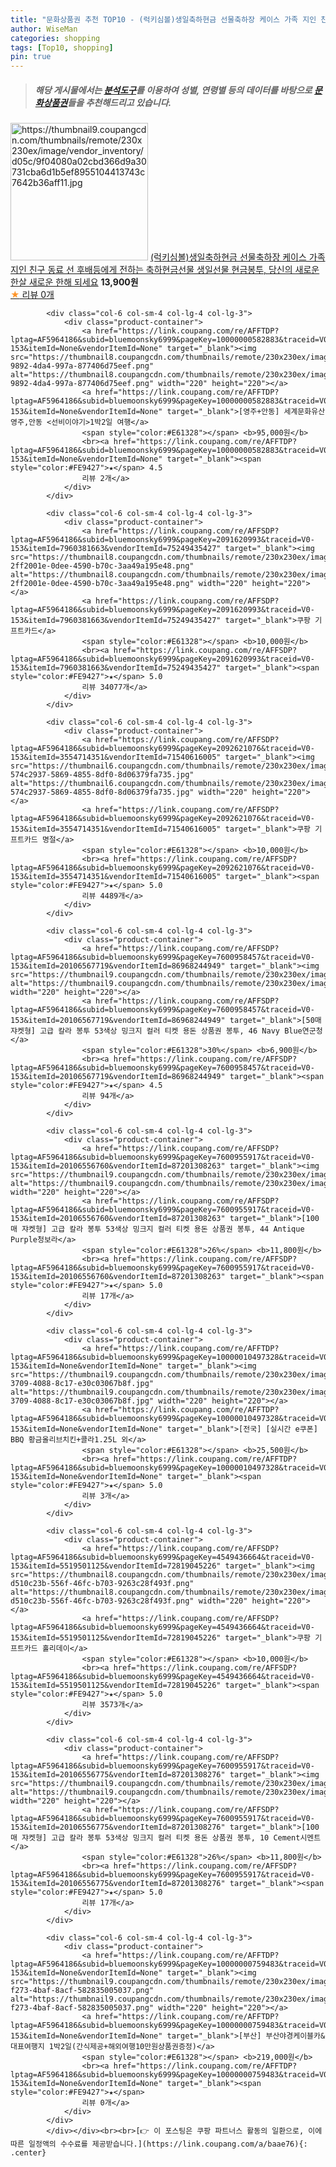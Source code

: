 ```yaml
---
title: "문화상품권 추천 TOP10 - (럭키심볼)생일축하현금 선물축하장 케이스 가족 지인 친구 동료 선 후배등에게 전하는 축하현금선물 생일선물 현금봉투, 당신의 "
author: WiseMan
categories: shopping
tags: [Top10, shopping]
pin: true
---
```


> ##### 해당 게시물에서는 [**분석도구**](https://itemscout.io/)를 이용하여 **성별**, **연령별** 등의 데이터를 바탕으로 [**문화상품권**](https://link.coupang.com/a/baae76)들을 추천해드리고 있습니다.
<div class="container"><div class="row">
            <div class="col-6 col-sm-4 col-lg-4 col-lg-3">
                <div class="product-container">
                    <a href="https://link.coupang.com/re/AFFSDP?lptag=AF5964186&subid=bluemoonsky6999&pageKey=8190589580&traceid=V0-153&itemId=23438175463&vendorItemId=90465052723" target="_blank"><img src="https://thumbnail9.coupangcdn.com/thumbnails/remote/230x230ex/image/vendor_inventory/d05c/9f04080a02cbd366d9a30731cba6d1b5ef8955104413743c7642b36aff11.jpg" alt="https://thumbnail9.coupangcdn.com/thumbnails/remote/230x230ex/image/vendor_inventory/d05c/9f04080a02cbd366d9a30731cba6d1b5ef8955104413743c7642b36aff11.jpg" width="220" height="220"></a>
                    <a href="https://link.coupang.com/re/AFFSDP?lptag=AF5964186&subid=bluemoonsky6999&pageKey=8190589580&traceid=V0-153&itemId=23438175463&vendorItemId=90465052723" target="_blank">(럭키심볼)생일축하현금 선물축하장 케이스 가족 지인 친구 동료 선 후배등에게 전하는 축하현금선물 생일선물 현금봉투, 당신의 새로운 한살 새로운 한해 되세요</a>
                    <span style="color:#E61328"></span> <b>13,900원</b>
                    <br><a href="https://link.coupang.com/re/AFFSDP?lptag=AF5964186&subid=bluemoonsky6999&pageKey=8190589580&traceid=V0-153&itemId=23438175463&vendorItemId=90465052723" target="_blank"><span style="color:#FE9427">★</span> 
                    리뷰 0개</a>
                </div>
            </div>
            
            <div class="col-6 col-sm-4 col-lg-4 col-lg-3">
                <div class="product-container">
                    <a href="https://link.coupang.com/re/AFFTDP?lptag=AF5964186&subid=bluemoonsky6999&pageKey=10000000582883&traceid=V0-153&itemId=None&vendorItemId=None" target="_blank"><img src="https://thumbnail8.coupangcdn.com/thumbnails/remote/230x230ex/image/travel_reactor/travelSeller/common/A00006016/40741aad-9892-4da4-997a-877406d75eef.png" alt="https://thumbnail8.coupangcdn.com/thumbnails/remote/230x230ex/image/travel_reactor/travelSeller/common/A00006016/40741aad-9892-4da4-997a-877406d75eef.png" width="220" height="220"></a>
                    <a href="https://link.coupang.com/re/AFFTDP?lptag=AF5964186&subid=bluemoonsky6999&pageKey=10000000582883&traceid=V0-153&itemId=None&vendorItemId=None" target="_blank">[영주+안동] 세계문화유산 영주,안동 <선비이야기>1박2일 여행</a>
                    <span style="color:#E61328"></span> <b>95,000원</b>
                    <br><a href="https://link.coupang.com/re/AFFTDP?lptag=AF5964186&subid=bluemoonsky6999&pageKey=10000000582883&traceid=V0-153&itemId=None&vendorItemId=None" target="_blank"><span style="color:#FE9427">★</span> 4.5
                    리뷰 2개</a>
                </div>
            </div>
            
            <div class="col-6 col-sm-4 col-lg-4 col-lg-3">
                <div class="product-container">
                    <a href="https://link.coupang.com/re/AFFSDP?lptag=AF5964186&subid=bluemoonsky6999&pageKey=2091620993&traceid=V0-153&itemId=7960381663&vendorItemId=75249435427" target="_blank"><img src="https://thumbnail8.coupangcdn.com/thumbnails/remote/230x230ex/image/retail/images/317142329556130-2ff2001e-0dee-4590-b70c-3aa49a195e48.png" alt="https://thumbnail8.coupangcdn.com/thumbnails/remote/230x230ex/image/retail/images/317142329556130-2ff2001e-0dee-4590-b70c-3aa49a195e48.png" width="220" height="220"></a>
                    <a href="https://link.coupang.com/re/AFFSDP?lptag=AF5964186&subid=bluemoonsky6999&pageKey=2091620993&traceid=V0-153&itemId=7960381663&vendorItemId=75249435427" target="_blank">쿠팡 기프트카드</a>
                    <span style="color:#E61328"></span> <b>10,000원</b>
                    <br><a href="https://link.coupang.com/re/AFFSDP?lptag=AF5964186&subid=bluemoonsky6999&pageKey=2091620993&traceid=V0-153&itemId=7960381663&vendorItemId=75249435427" target="_blank"><span style="color:#FE9427">★</span> 5.0
                    리뷰 34077개</a>
                </div>
            </div>
            
            <div class="col-6 col-sm-4 col-lg-4 col-lg-3">
                <div class="product-container">
                    <a href="https://link.coupang.com/re/AFFSDP?lptag=AF5964186&subid=bluemoonsky6999&pageKey=2092621076&traceid=V0-153&itemId=3554714351&vendorItemId=71540616005" target="_blank"><img src="https://thumbnail6.coupangcdn.com/thumbnails/remote/230x230ex/image/retail/images/186390115054139-574c2937-5869-4855-8df0-8d06379fa735.jpg" alt="https://thumbnail6.coupangcdn.com/thumbnails/remote/230x230ex/image/retail/images/186390115054139-574c2937-5869-4855-8df0-8d06379fa735.jpg" width="220" height="220"></a>
                    <a href="https://link.coupang.com/re/AFFSDP?lptag=AF5964186&subid=bluemoonsky6999&pageKey=2092621076&traceid=V0-153&itemId=3554714351&vendorItemId=71540616005" target="_blank">쿠팡 기프트카드 명절</a>
                    <span style="color:#E61328"></span> <b>10,000원</b>
                    <br><a href="https://link.coupang.com/re/AFFSDP?lptag=AF5964186&subid=bluemoonsky6999&pageKey=2092621076&traceid=V0-153&itemId=3554714351&vendorItemId=71540616005" target="_blank"><span style="color:#FE9427">★</span> 5.0
                    리뷰 4489개</a>
                </div>
            </div>
            
            <div class="col-6 col-sm-4 col-lg-4 col-lg-3">
                <div class="product-container">
                    <a href="https://link.coupang.com/re/AFFSDP?lptag=AF5964186&subid=bluemoonsky6999&pageKey=7600958457&traceid=V0-153&itemId=20106567719&vendorItemId=86968244949" target="_blank"><img src="https://thumbnail9.coupangcdn.com/thumbnails/remote/230x230ex/image/vendor_inventory/5a99/56d62a7461f672a4d3036e31ab6715e7931de6c40802e1bd667704344ed1.jpg" alt="https://thumbnail9.coupangcdn.com/thumbnails/remote/230x230ex/image/vendor_inventory/5a99/56d62a7461f672a4d3036e31ab6715e7931de6c40802e1bd667704344ed1.jpg" width="220" height="220"></a>
                    <a href="https://link.coupang.com/re/AFFSDP?lptag=AF5964186&subid=bluemoonsky6999&pageKey=7600958457&traceid=V0-153&itemId=20106567719&vendorItemId=86968244949" target="_blank">[50매 쟈켓형] 고급 칼라 봉투 53색상 밍크지 컬러 티켓 용돈 상품권 봉투, 46 Navy Blue연군청</a>
                    <span style="color:#E61328">30%</span> <b>6,900원</b>
                    <br><a href="https://link.coupang.com/re/AFFSDP?lptag=AF5964186&subid=bluemoonsky6999&pageKey=7600958457&traceid=V0-153&itemId=20106567719&vendorItemId=86968244949" target="_blank"><span style="color:#FE9427">★</span> 4.5
                    리뷰 94개</a>
                </div>
            </div>
            
            <div class="col-6 col-sm-4 col-lg-4 col-lg-3">
                <div class="product-container">
                    <a href="https://link.coupang.com/re/AFFSDP?lptag=AF5964186&subid=bluemoonsky6999&pageKey=7600955917&traceid=V0-153&itemId=20106556760&vendorItemId=87201308263" target="_blank"><img src="https://thumbnail9.coupangcdn.com/thumbnails/remote/230x230ex/image/vendor_inventory/e480/b97e16dd5c7f4b13e0d044b9fd434b2dd241408aa44532e14cb4901e5aee.jpg" alt="https://thumbnail9.coupangcdn.com/thumbnails/remote/230x230ex/image/vendor_inventory/e480/b97e16dd5c7f4b13e0d044b9fd434b2dd241408aa44532e14cb4901e5aee.jpg" width="220" height="220"></a>
                    <a href="https://link.coupang.com/re/AFFSDP?lptag=AF5964186&subid=bluemoonsky6999&pageKey=7600955917&traceid=V0-153&itemId=20106556760&vendorItemId=87201308263" target="_blank">[100매 쟈켓형] 고급 칼라 봉투 53색상 밍크지 컬러 티켓 용돈 상품권 봉투, 44 Antique Purple청보라</a>
                    <span style="color:#E61328">26%</span> <b>11,800원</b>
                    <br><a href="https://link.coupang.com/re/AFFSDP?lptag=AF5964186&subid=bluemoonsky6999&pageKey=7600955917&traceid=V0-153&itemId=20106556760&vendorItemId=87201308263" target="_blank"><span style="color:#FE9427">★</span> 5.0
                    리뷰 17개</a>
                </div>
            </div>
            
            <div class="col-6 col-sm-4 col-lg-4 col-lg-3">
                <div class="product-container">
                    <a href="https://link.coupang.com/re/AFFTDP?lptag=AF5964186&subid=bluemoonsky6999&pageKey=10000010497328&traceid=V0-153&itemId=None&vendorItemId=None" target="_blank"><img src="https://thumbnail9.coupangcdn.com/thumbnails/remote/230x230ex/image/travel_reactor/travelSeller/common/A00186952/2a484d13-3709-4088-8c17-e30c03067b8f.jpg" alt="https://thumbnail9.coupangcdn.com/thumbnails/remote/230x230ex/image/travel_reactor/travelSeller/common/A00186952/2a484d13-3709-4088-8c17-e30c03067b8f.jpg" width="220" height="220"></a>
                    <a href="https://link.coupang.com/re/AFFTDP?lptag=AF5964186&subid=bluemoonsky6999&pageKey=10000010497328&traceid=V0-153&itemId=None&vendorItemId=None" target="_blank">[전국] [실시간 e쿠폰] BBQ 황금올리브치킨+콜라1.25L 외</a>
                    <span style="color:#E61328"></span> <b>25,500원</b>
                    <br><a href="https://link.coupang.com/re/AFFTDP?lptag=AF5964186&subid=bluemoonsky6999&pageKey=10000010497328&traceid=V0-153&itemId=None&vendorItemId=None" target="_blank"><span style="color:#FE9427">★</span> 5.0
                    리뷰 3개</a>
                </div>
            </div>
            
            <div class="col-6 col-sm-4 col-lg-4 col-lg-3">
                <div class="product-container">
                    <a href="https://link.coupang.com/re/AFFSDP?lptag=AF5964186&subid=bluemoonsky6999&pageKey=4549436664&traceid=V0-153&itemId=5519501125&vendorItemId=72819045226" target="_blank"><img src="https://thumbnail8.coupangcdn.com/thumbnails/remote/230x230ex/image/retail/images/1311349489587294-d510c23b-556f-46fc-b703-9263c28f493f.png" alt="https://thumbnail8.coupangcdn.com/thumbnails/remote/230x230ex/image/retail/images/1311349489587294-d510c23b-556f-46fc-b703-9263c28f493f.png" width="220" height="220"></a>
                    <a href="https://link.coupang.com/re/AFFSDP?lptag=AF5964186&subid=bluemoonsky6999&pageKey=4549436664&traceid=V0-153&itemId=5519501125&vendorItemId=72819045226" target="_blank">쿠팡 기프트카드 홀리데이</a>
                    <span style="color:#E61328"></span> <b>10,000원</b>
                    <br><a href="https://link.coupang.com/re/AFFSDP?lptag=AF5964186&subid=bluemoonsky6999&pageKey=4549436664&traceid=V0-153&itemId=5519501125&vendorItemId=72819045226" target="_blank"><span style="color:#FE9427">★</span> 5.0
                    리뷰 3573개</a>
                </div>
            </div>
            
            <div class="col-6 col-sm-4 col-lg-4 col-lg-3">
                <div class="product-container">
                    <a href="https://link.coupang.com/re/AFFSDP?lptag=AF5964186&subid=bluemoonsky6999&pageKey=7600955917&traceid=V0-153&itemId=20106556775&vendorItemId=87201308276" target="_blank"><img src="https://thumbnail9.coupangcdn.com/thumbnails/remote/230x230ex/image/vendor_inventory/4ba9/04af98b7f4d40520c1b34750c17ed2638677230462fc8661fb6861c1ddaf.jpg" alt="https://thumbnail9.coupangcdn.com/thumbnails/remote/230x230ex/image/vendor_inventory/4ba9/04af98b7f4d40520c1b34750c17ed2638677230462fc8661fb6861c1ddaf.jpg" width="220" height="220"></a>
                    <a href="https://link.coupang.com/re/AFFSDP?lptag=AF5964186&subid=bluemoonsky6999&pageKey=7600955917&traceid=V0-153&itemId=20106556775&vendorItemId=87201308276" target="_blank">[100매 쟈켓형] 고급 칼라 봉투 53색상 밍크지 컬러 티켓 용돈 상품권 봉투, 10 Cement시멘트</a>
                    <span style="color:#E61328">26%</span> <b>11,800원</b>
                    <br><a href="https://link.coupang.com/re/AFFSDP?lptag=AF5964186&subid=bluemoonsky6999&pageKey=7600955917&traceid=V0-153&itemId=20106556775&vendorItemId=87201308276" target="_blank"><span style="color:#FE9427">★</span> 5.0
                    리뷰 17개</a>
                </div>
            </div>
            
            <div class="col-6 col-sm-4 col-lg-4 col-lg-3">
                <div class="product-container">
                    <a href="https://link.coupang.com/re/AFFTDP?lptag=AF5964186&subid=bluemoonsky6999&pageKey=10000000759483&traceid=V0-153&itemId=None&vendorItemId=None" target="_blank"><img src="https://thumbnail9.coupangcdn.com/thumbnails/remote/230x230ex/image/travel_reactor/travelSeller/common/A00205203/498ee671-f273-4baf-8acf-582835005037.png" alt="https://thumbnail9.coupangcdn.com/thumbnails/remote/230x230ex/image/travel_reactor/travelSeller/common/A00205203/498ee671-f273-4baf-8acf-582835005037.png" width="220" height="220"></a>
                    <a href="https://link.coupang.com/re/AFFTDP?lptag=AF5964186&subid=bluemoonsky6999&pageKey=10000000759483&traceid=V0-153&itemId=None&vendorItemId=None" target="_blank">[부산] 부산야경케이블카&대표여행지 1박2일(간식제공+해외여행10만원상품권증정)</a>
                    <span style="color:#E61328"></span> <b>219,000원</b>
                    <br><a href="https://link.coupang.com/re/AFFTDP?lptag=AF5964186&subid=bluemoonsky6999&pageKey=10000000759483&traceid=V0-153&itemId=None&vendorItemId=None" target="_blank"><span style="color:#FE9427">★</span> 
                    리뷰 0개</a>
                </div>
            </div>
            </div></div><br><br>[👉 이 포스팅은 쿠팡 파트너스 활동의 일환으로, 이에 따른 일정액의 수수료를 제공받습니다.](https://link.coupang.com/a/baae76){: .center}